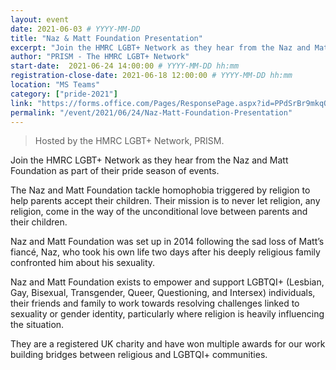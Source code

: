 ```yaml
---
layout: event
date: 2021-06-03 # YYYY-MM-DD 
title: "Naz & Matt Foundation Presentation"
excerpt: "Join the HMRC LGBT+ Network as they hear from the Naz and Matt Foundation as part of their pride season of events."
author: "PRISM - The HMRC LGBT+ Network"
start-date:  2021-06-24 14:00:00 # YYYY-MM-DD hh:mm 
registration-close-date: 2021-06-18 12:00:00 # YYYY-MM-DD hh:mm 
location: "MS Teams"
category: ["pride-2021"]
link: "https://forms.office.com/Pages/ResponsePage.aspx?id=PPdSrBr9mkqOekokjzE54byar58qvaBLhjAS4MylwMxUODhEUVNGVVRXSVgzUExFS0JONFZLQ1VLTC4u"
permalink: "/event/2021/06/24/Naz-Matt-Foundation-Presentation"
---
```


> Hosted by the HMRC LGBT+ Network, PRISM.

Join the HMRC LGBT+ Network as they hear from the Naz and Matt Foundation as part of their pride season of events.

The Naz and Matt Foundation tackle homophobia triggered by religion to help parents accept their children. Their mission is to never let religion, any religion, come in the way of the unconditional love between parents and their children.

Naz and Matt Foundation was set up in 2014 following the sad loss of Matt’s fiancé, Naz, who took his own life two days after his deeply religious family confronted him about his sexuality.

Naz and Matt Foundation exists to empower and support LGBTQI+ (Lesbian, Gay, Bisexual, Transgender, Queer, Questioning, and Intersex) individuals, their friends and family to work towards resolving challenges linked to sexuality or gender identity, particularly where religion is heavily influencing the situation.

They are a registered UK charity and have won multiple awards for our work building bridges between religious and LGBTQI+ communities.
